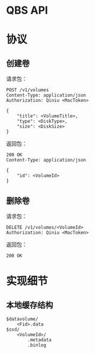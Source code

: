 QBS API
========

# 协议

## 创建卷

请求包：

```
POST /v1/volumes
Content-Type: application/json
Authorization: Qiniu <MacToken>

{
	"title": <VolumeTitle>,
	"type": <DiskType>,
	"size": <DiskSize>
}
```

返回包：

```
200 OK
Content-Type: application/json

{
	"id": <VolumeId>
}
```

## 删除卷

请求包：

```
DELETE /v1/volumes/<VolumeId>
Authorization: Qiniu <MacToken>
```

返回包：

```
200 OK
```

# 实现细节

## 本地缓存结构

```
$datavolume/
	<Fid>.data
$ssd/
	<VolumeId>/
		.metadata
		.binlog
```

